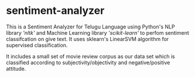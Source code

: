 sentiment-analyzer
==================

This is a Sentiment Analyzer for Telugu Language using Python's NLP library *'nltk'* and Machine Learning library *'scikit-learn'* to perfom sentiment classifcation on give text. It uses sklearn's LinearSVM algorithm for supervised classification.

It includes a small set of movie review corpus as our data set which is classified according to subjectivity/objectivity and negative/positive attitude.
